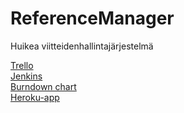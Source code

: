 # ReferenceManager  
Huikea viitteidenhallintajärjestelmä  

[Trello](https://trello.com/b/3MMNRP2i)  
[Jenkins](http://ohtu.jamo.io/job/Deadline-ReferenceManager/)  
[Burndown chart](https://docs.google.com/spreadsheets/d/1gpbOTxvVs0so2b4CwI7GaKjN1kx-n_6A2tOOf2RHzPw/edit?usp=sharing)  
[Heroku-app](https://reference-manager.herokuapp.com/)  


